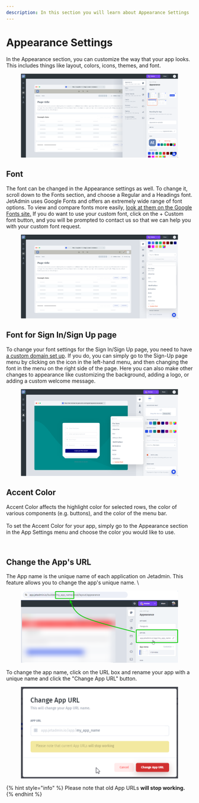 ```yaml
---
description: In this section you will learn about Appearance Settings
---
```


# Appearance Settings

In the Appearance section, you can customize the way that your app looks. This includes things like layout, colors, icons, themes, and font.

<figure><img src="../../../../.gitbook/assets/image (2) (6).png" alt=""><figcaption></figcaption></figure>

## Font

The font can be changed in the Appearance settings as well. To change it, scroll down to the Fonts section, and choose a Regular and a Headings font. JetAdmin uses Google Fonts and offers an extremely wide range of font options. To view and compare fonts more easily, [look at them on the Google Fonts site.](https://fonts.google.com/) If you do want to use your custom font, click on the + Custom font button, and you will be prompted to contact us so that we can help you with your custom font request.

<figure><img src="../../../../.gitbook/assets/image (3) (4).png" alt=""><figcaption></figcaption></figure>

## Font for Sign In/Sign Up page

To change your font settings for the Sign In/Sign Up page, you need to have [a custom domain set up](https://docs.jetadmin.io/user-guide/core-concept/jet-ui/layouts-and-branding/custom-domain-and-transactional-emails). If you do, you can simply go to the Sign-Up page menu by clicking on the icon in the left-hand menu, and then changing the font in the menu on the right side of the page. Here you can also make other changes to appearance like customizing the background, adding a logo, or adding a custom welcome message.

<figure><img src="../../../../.gitbook/assets/Снимок экрана 2023-03-27 в 21.05.10.png" alt=""><figcaption></figcaption></figure>

## Accent Color

Accent Color affects the highlight color for selected rows, the color of various components (e.g. buttons), and the color of the menu bar.\
\
To set the Accent Color for your app, simply go to the Appearance section in the App Settings menu and choose the color you would like to use.

<figure><img src="https://lh4.googleusercontent.com/WqONVJScbA9pilsZVenSH0DhxCqPQuUDsfFb4cXyjkAl-xebbX3aFxlm_9FL0cUfYTSOmAN7cIZMH_qcu0LvA0csgaSz63zhhHibK3yH397O8v6ISGLeRqBdWrdjudwjlwc10O-ZXu9LdQ0=s2048" alt=""><figcaption></figcaption></figure>

## Change the App's URL

The App name is the unique name of each application on Jetadmin. This feature allows you to change the app's unique name. \


<div align="left">

<figure><img src="../../../../.gitbook/assets/image (1) (1) (1) (1) (1) (1) (1) (1).png" alt=""><figcaption></figcaption></figure>

</div>

To change the app name, click on the URL box and rename your app with a unique name and click the "Change App URL" button.&#x20;

<div align="left">

<figure><img src="../../../../.gitbook/assets/image (1) (1) (1) (1) (1) (1) (1).png" alt=""><figcaption></figcaption></figure>

</div>

{% hint style="info" %}
Please note that old App URLs **will stop working.**
{% endhint %}
